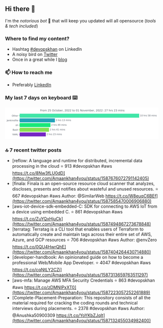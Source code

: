 <!--- [![Hits](https://hits.seeyoufarm.com/api/count/incr/badge.svg?url=https%3A%2F%2Fgithub.com%2Fakhan4u%2Fhit-counter&count_bg=%2379C83D&title_bg=%23555555&icon=&icon_color=%23E7E7E7&title=visits&edge_flat=false)](https://hits.seeyoufarm.com) --->

## Hi there 👋

I'm the _notorious bot_ 🤣 that will keep you updated will all opensource (_tools & tech included_) 

### Where to find my content?

* Hashtag [#devopskhan](https://www.linkedin.com/feed/hashtag/devopskhan) on LinkedIn
* A noisy bird on [Twitter](https://twitter.com/Amaankhan4you)
* Once in a great while I [blog](https://linuxparrot.com) 


### 📫 **How to reach me**

* Preferably [LinkedIn](https://www.linkedin.com/in/amaan-khan-linux-ninja)

### My last 7 days on keyboard ⌨️

<img src="https://github.com/akhan4u/akhan4u/blob/main/images/stat.svg" alt="Amaan's Wakatime Activity!"/>

### 🔝 7 recent twitter posts
<!-- DEVDOJO:START -->
- [reflow: A language and runtime for distributed, incremental data processing in the cloud
⭐️ 913
#devopskhan #aws
https://t.co/8Nw3fLU0dD](https://twitter.com/Amaankhan4you/status/1587676072791142405)
- [finala: Finala is an open-source resource cloud scanner that analyzes, discloses, presents and notifies about wasteful and unused resources.
⭐️ 667
#devopskhan #aws
Author: @SimilarWeb
https://t.co/W8euqC6BEf](https://twitter.com/Amaankhan4you/status/1587585470006906880)
- [aws-iot-device-sdk-embedded-C: SDK for connecting to AWS IoT from a device using embedded C.
⭐️ 861
#devopskhan #aws
https://t.co/ZuYQxHjuCk](https://twitter.com/Amaankhan4you/status/1587494867273678848)
- [terratag: Terratag is a CLI tool that enables users of Terraform to automatically create and maintain tags across their entire set of AWS, Azure, and GCP resources
⭐️ 706
#devopskhan #aws
Author: @envZero
https://t.co/0QU4HwrQhE](https://twitter.com/Amaankhan4you/status/1587404264430714880)
- [developer-handbook: An opinionated guide on how to become a professional Web/Mobile App Developer.
⭐️ 4047
#devopskhan #aws
https://t.co/cqNtLY2CZi](https://twitter.com/Amaankhan4you/status/1587313659763511297)
- [aws-mfa: Manage AWS MFA Security Credentials
⭐️ 863
#devopskhan #aws
https://t.co/zDMNIPxXT0](https://twitter.com/Amaankhan4you/status/1587223057252261889)
- [Complete-Placement-Preparation: This repository consists of all the material required for cracking the coding rounds and technical interviews during placements.
⭐️ 2378
#devopskhan #aws
Author: @Anushka50900309
https://t.co/YoYKbZJqIt](https://twitter.com/Amaankhan4you/status/1587132455034982400)
<!-- DEVDOJO:END -->

<!-- ![Amaan's GitHub stats](https://github-readme-stats.vercel.app/api?username=akhan4u&count_private=true&show_icons=true&hide=contribs) -->
